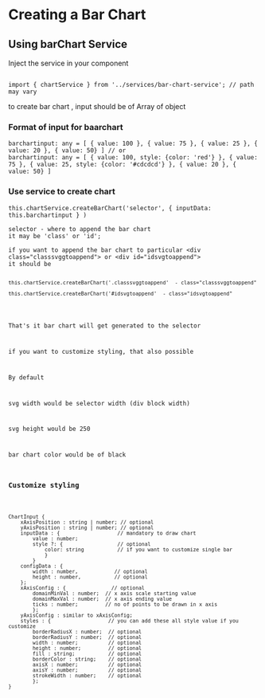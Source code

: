 # Creating a Bar Chart

## Using barChart Service
Inject the service in your component
<pre><code>
import { chartService } from '../services/bar-chart-service'; // path may vary
</code></pre>

to create bar chart , input should be of Array of object

### Format of input for baarchart
<pre><code>barchartinput: any = [ { value: 100 }, { value: 75 }, { value: 25 }, { value: 20 }, { value: 50} ] // or
barchartinput: any = [ { value: 100, style: {color: 'red'} }, { value: 75 }, { value: 25, style: {color: '#cdcdcd'} }, { value: 20 }, { value: 50} ]</code></pre>

### Use service to create chart
<pre><code>this.chartService.createBarChart('selector', { inputData: this.barchartinput } )

selector - where to append the bar chart
it may be 'class' or 'id';

if you want to append the bar chart to particular &lt;div class="classsvggtoappend"&gt; or &lt;div id="idsvgtoappend"&gt;
it should be 

<pre><code>this.chartService.createBarChart('.classsvggtoappend'  - class="classsvggtoappend"

this.chartService.createBarChart('#idsvgtoappend'  - class="idsvgtoappend"
</code></pre>

That's it bar chart will get generated to the selector

if you want to customize styling, that also possible

By default

svg width would be selector width (div block width)

svg height would be 250

bar chart color would be of black

### Customize styling
<pre><code>
ChartInput {
    xAxisPosition : string | number; // optional
    yAxisPosition : string | number; // optional
    inputData : {                   // mandatory to draw chart
        value : number;
        style ?: {                  // optional
            color: string           // if you want to customize single bar
            }
        }      
    configData : {
        width : number,            // optional
        height : number,           // optional
    };
    xAxisConfig : {               // optional
        domainMinVal : number;  // x axis scale starting value
        domainMaxVal : number;  // x axis ending value
        ticks : number;         // no of points to be drawn in x axis 
        };  
    yAxisConfig : similar to xAxisConfig;
    styles : {                   // you can add these all style value if you customize
        borderRadiusX : number;  // optional
        borderRadiusY : number;  // optional
        width : number;          // optional
        height : number;         // optional
        fill : string;           // optional
        borderColor : string;    // optional
        axisX : number;          // optional
        axisY : number;          // optional
        strokeWidth : number;    // optional
        };
}
</code></pre>